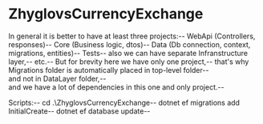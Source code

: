 # ZhyglovsCurrencyExchange

In general it is better to have at least three projects:--
WebApi (Controllers, responses)--
Core (Business logic, dtos)--
Data (Db connection, context, migrations, entities)--
Tests--
also we can have separate Infranstructure layer,--
etc.--
But for brevity here we have only one project,--
that's why Migrations folder is automatically placed in top-level folder--\
and not in DataLayer folder,--\
and we have a lot of dependencies in this one and only project.--

Scripts:--
cd .\ZhyglovsCurrencyExchange--
dotnet ef migrations add InitialCreate--
dotnet ef database update--
